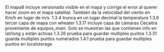 El mapa8 incluye versionado visible en el mapa y corrige el error al querer hacer zoom en el mapa satelital. También da la velocidad del viento en Km/h en lugar de m/s.
1.3.4 trunca en un lugar decimal la temperatura
1.3.6 tercer capa de mapa con wheater
1.3.17 incluye capa de cámaras Cecaitra proveniente de equipos_main. Solo se muestran las que contienen info en lat/long y están activas
1.3.26 prueba para guardar multiples puntos 
1.3.31 guarda multiples puntos numerados 
1.4.1 prueba para guardar multiples puntos en localstorage
